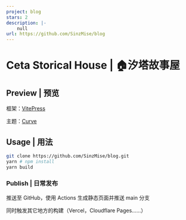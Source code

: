 ```yaml
---
project: blog
stars: 2
description: |-
    null
url: https://github.com/SinzMise/blog
---
```


# Ceta Storical House | 🏠汐塔故事屋

## Preview | 预览

框架：[VitePress](https://vitepress.dev/)

主题：[Curve](https://github.com/imsyy/vitepress-theme-curve)

## Usage | 用法

```bash
git clone https://github.com/SinzMise/blog.git
yarn # npm install
yarn build
```

### Publish | 日常发布

推送至 GitHub，使用 Actions 生成静态页面并推送 main 分支

同时触发其它地方的构建（Vercel，Cloudflare Pages……）

